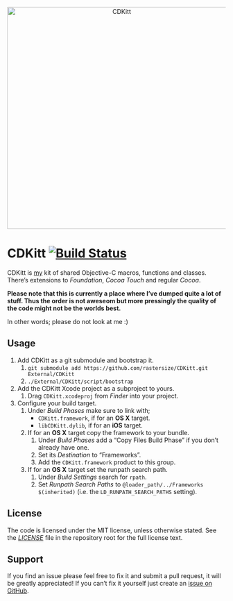 <p align="center" >
	<img src="https://dl.dropboxusercontent.com/u/1337202/linked%20stuff/CDKitt/CDKitt-readme-banner-v2.png" alt="CDKitt" title="CDKitt" height="512px" wdith="512px">
</p>

# CDKitt [![Build Status](https://travis-ci.org/rastersize/CDKitt.svg?branch=master)](https://travis-ci.org/rastersize/CDKitt)

CDKitt is [my](http://aron.cedercrantz.com/) kit of shared Objective-C macros, functions and classes. There’s extensions to _Foundation_, _Cocoa Touch_ and regular _Cocoa_.

**Please note that this is currently a place where I’ve dumped quite a lot of stuff. Thus the order is not aweseom but more pressingly the quality of the code might not be the worlds best.**

In other words; please do not look at me :)

## Usage
1. Add CDKitt as a git submodule and bootstrap it.
	1. `git submodule add https://github.com/rastersize/CDKitt.git External/CDKitt`
	2. `./External/CDKitt/script/bootstrap`
2. Add the CDKitt Xcode project as a subproject to yours.
	1. Drag `CDKitt.xcodeproj` from _Finder_ into your project.
3. Configure your build target.
	1. Under _Build Phases_ make sure to link with;
		* `CDKitt.framework`, if for an **OS X** target.
		* `libCDKitt.dylib`, if for an **iOS** target.
	2. If for an **OS X** target copy the framework to your bundle.
		1. Under _Build Phases_ add a “Copy Files Build Phase” if you don’t already have one.
		2. Set its _Destination_ to “Frameworks”.
		3. Add the `CDKitt.framework` product to this group.
	3. If for an **OS X** target set the runpath search path.
		1. Under _Build Settings_ search for `rpath`.
		2. Set _Runpath Search Paths_ to `@loader_path/../Frameworks $(inherited)` (i.e. the `LD_RUNPATH_SEARCH_PATHS` setting).

## License
The code is licensed under the MIT license, unless otherwise stated. See the _[LICENSE](https://github.com/rastersize/CDKitt/blob/master/LICENSE)_ file in the repository root for the full license text.

## Support
If you find an issue please feel free to fix it and submit a pull request, it will be greatly appreciated! If you can’t fix it yourself just create an [issue on GitHub](https://github.com/rastersize/CDKitt/issues).
